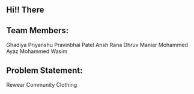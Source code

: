 ## Hi!! There


## Team Members:
Ghadiya Priyanshu Pravinbhai 
Patel Ansh 
Rana Dhruv
Maniar Mohammed Ayaz Mohammed Wasim

## Problem Statement:

Rewear Community Clothing
